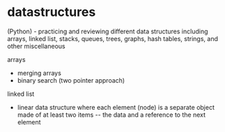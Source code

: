 # datastructures
(Python) - practicing and reviewing different data structures including arrays, linked list, stacks, queues, trees, graphs, hash tables, strings, and other miscellaneous 

arrays
- merging arrays
- binary search (two pointer approach)

linked list
- linear data structure where each element (node) is a separate object made of at least two items
-- the data and a reference to the next element 